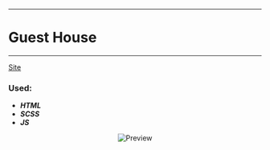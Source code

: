 ____
# Guest House
____
[Site](https://1kiritos1.github.io/guesthouse/)

### Used:
* ***HTML***
* ***SCSS***
* ***JS***

<p align="center">
  <img src="https://lh3.googleusercontent.com/pw/AM-JKLVTGgttJE2DO6NUluwYg567h8AKWpXvxAUPlI1YshIccj758P0KyRriUQfXb9BrR62V1XT5PoMo8NnkuWmn_su8pX3jSPy7fzUsaa7PAFpwRSwwdgj63n3GklD7GN8w7ECuHdLDIQoG1M7TT2dBtIvE=w213-h929-no?authuser=0" title="Preview">
</p>
